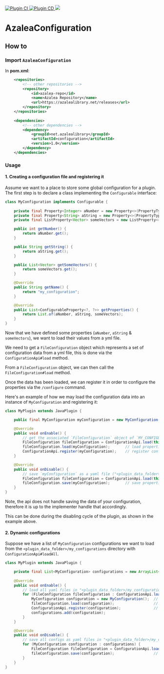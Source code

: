 <div>
  <a href="https://github.com/AzaleaLibrary/AzaleaConfiguration/actions/workflows/ci.yml">
    <img alt="Plugin CI" src="https://github.com/AzaleaLibrary/AzaleaConfiguration/actions/workflows/ci.yml/badge.svg?branch=master" />
  </a>
    <a href="https://github.com/AzaleaLibrary/AzaleaConfiguration/actions/workflows/cd.yml">
    <img alt="Plugin CD" src="https://github.com/AzaleaLibrary/AzaleaConfiguration/actions/workflows/cd.yml/badge.svg?branch=master" />
  </a>
  <a href="https://azalealibrary.net/#/releases/net/azalealibrary/configuration">
    <img src="https://azalealibrary.net/api/badge/latest/releases/net/azalealibrary/configuration?color=40c14a&name=Azalea%20Configuration&prefix=v" />
  </a>
</div>

# AzaleaConfiguration

## How to

### Import `AzaleaConfiguration`

In **pom.xml**:

```xml
    <repositories>
        <!-- other repositories -->
        <repository>
            <id>azalea-repo</id>
            <name>Azalea Repository</name>
            <url>https://azalealibrary.net/releases</url>
        </repository>
    </repositories>
    
    <dependencies>
        <!-- other dependencies -->
        <dependency>
            <groupId>net.azalealibrary</groupId>
            <artifactId>configuration</artifactId>
            <version>1.0</version>
        </dependency>
    </dependencies>
```

### Usage

#### 1. Creating a configuration file and registering it

Assume we want to a place to store some global configuration for a plugin. The first step is to declare a class implementing the `Configurable` interface:

```java
class MyConfiguration implements Configurable {
    
    private final Property<Integer> aNumber = new Property<>(PropertyType.INTEGER, () -> 1, "a_number", "some number description", true);
    private final Property<String> aString = new Property<>(PropertyType.STRING, () -> "text", "a_string", "some string description", false);
    private final ListProperty<Vector> someVectors = new ListProperty<>(PropertyType.VECTOR, ArrayList::new, "some_vectors", "some vector list description", false);

    public int getNumber() {
        return aNumber.get();
    }

    public String getString() {
        return aString.get();
    }

    public List<Vector> getSomeVectors() {
        return someVectors.get();
    }

    @Override
    public String getName() {
        return "my_configuration";
    }

    @Override
    public List<ConfigurableProperty<?, ?>> getProperties() {
        return List.of(aNumber, aString, someVectors);
    }
}
```

Now that we have defined some properties (`aNumber`, `aString` & `someVectors`), we want to load their values from a yml file. 

We need to get a `FileConfiguration` object which represents a set of configuration data from a yml file, this is done via the `ConfigurationApi#load` method.

From a `FileConfiguration` object, we can then call the `FileConfiguration#load` method.

Once the data has been loaded, we can register it in order to configure the properties via the `/configure` command.

Here's an example of how we may load the configuration data into an instance of `MyConfiguration` and registering it:

```java
class MyPlugin extends JavaPlugin {

    public final MyConfiguration myConfiguration = new MyConfiguration();

    @Override
    public void onEnable() {
        // get the associated `FileConfiguration` object of `MY_CONFIGURATION` ("<plugin_data_folder>/my_configuration.yml")
        FileConfiguration fileConfiguration = ConfigurationApi.load(this, myConfiguration.getName());
        fileConfiguration.load(myConfiguration);       // load properties from file
        ConfigurationApi.register(myConfiguration);    // register config to command
    }

    @Override
    public void onDisable() {
        // save `myConfiguration` as a yaml file ("<plugin_data_folder>/my_configurations.yml")
        FileConfiguration fileConfiguration = ConfigurationApi.load(this, myConfiguration.getName());
        fileConfiguration.save(myConfiguration);       // save properties to file
    }
}
```

Note, the api does not handle saving the data of your configuration, therefore it is up to the implementer handle that accordingly.

This can be done during the disabling cycle of the plugin, as shown in the example above.

#### 2. Dynamic configurations

Suppose we have a list of `MyConfiguration` configurations we want to load from the `<plugin_data_folder>/my_configurations` directory with `ConfigurationApi#loadAll`.

```java
class MyPlugin extends JavaPlugin {

    private final List<MyConfiguration> configurations = new ArrayList<>();
    
    @Override
    public void onEnable() {
        // load all yaml files in "<plugin_data_folder>/my_configurations"
        for (FileConfiguration fileConfiguration : ConfigurationApi.loadAll(this, "my_configurations")) {
            MyConfiguration configuration = new MyConfiguration();  // create a new `MyConfiguration` object for every config
            fileConfiguration.load(configuration);                  // load properties from file
            ConfigurationApi.register(configuration);               // register config to command
            configurations.add(configuration);
        }
    }

    @Override
    public void onDisable() {
        // save all configs as yaml files in "<plugin_data_folder>/my_configurations"
        for (MyConfiguration configuration : configurations) {
            FileConfiguration fileConfiguration = ConfigurationApi.load(this, "my_configurations", configuration.getName());
            fileConfiguration.save(configuration);                  // save properties to file
        }
    }
}
```
